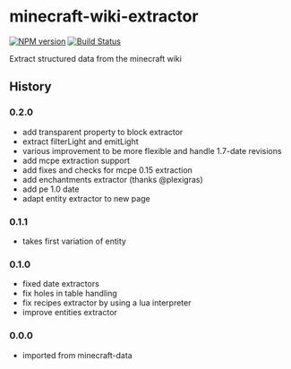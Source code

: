 # minecraft-wiki-extractor
[![NPM version](https://img.shields.io/npm/v/minecraft-wiki-extractor.svg)](http://npmjs.com/package/minecraft-wiki-extractor)
[![Build Status](https://img.shields.io/circleci/project/PrismarineJS/minecraft-wiki-extractor/master.svg)](https://circleci.com/gh/PrismarineJS/minecraft-wiki-extractor)


Extract structured data from the minecraft wiki

## History

### 0.2.0

* add transparent property to block extractor
* extract filterLight and emitLight
* various improvement to be more flexible and handle 1.7-date revisions
* add mcpe extraction support
* add fixes and checks for mcpe 0.15 extraction
* add enchantments extractor (thanks @plexigras)
* add pe 1.0 date
* adapt entity extractor to new page

### 0.1.1

* takes first variation of entity

### 0.1.0

* fixed date extractors
* fix holes in table handling
* fix recipes extractor by using a lua interpreter
* improve entities extractor

### 0.0.0

* imported from minecraft-data